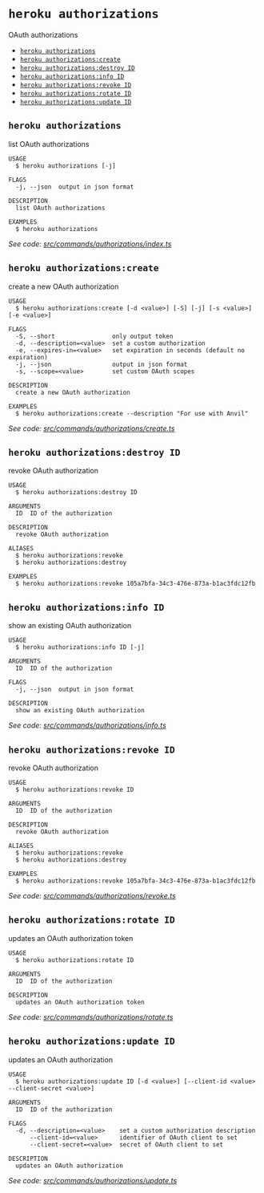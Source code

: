 `heroku authorizations`
=======================

OAuth authorizations

* [`heroku authorizations`](#heroku-authorizations)
* [`heroku authorizations:create`](#heroku-authorizationscreate)
* [`heroku authorizations:destroy ID`](#heroku-authorizationsdestroy-id)
* [`heroku authorizations:info ID`](#heroku-authorizationsinfo-id)
* [`heroku authorizations:revoke ID`](#heroku-authorizationsrevoke-id)
* [`heroku authorizations:rotate ID`](#heroku-authorizationsrotate-id)
* [`heroku authorizations:update ID`](#heroku-authorizationsupdate-id)

## `heroku authorizations`

list OAuth authorizations

```
USAGE
  $ heroku authorizations [-j]

FLAGS
  -j, --json  output in json format

DESCRIPTION
  list OAuth authorizations

EXAMPLES
  $ heroku authorizations
```

_See code: [src/commands/authorizations/index.ts](https://github.com/heroku/cli/blob/v10.1.0-beta.2/packages/cli/src/commands/authorizations/index.ts)_

## `heroku authorizations:create`

create a new OAuth authorization

```
USAGE
  $ heroku authorizations:create [-d <value>] [-S] [-j] [-s <value>] [-e <value>]

FLAGS
  -S, --short                only output token
  -d, --description=<value>  set a custom authorization
  -e, --expires-in=<value>   set expiration in seconds (default no expiration)
  -j, --json                 output in json format
  -s, --scope=<value>        set custom OAuth scopes

DESCRIPTION
  create a new OAuth authorization

EXAMPLES
  $ heroku authorizations:create --description "For use with Anvil"
```

_See code: [src/commands/authorizations/create.ts](https://github.com/heroku/cli/blob/v10.1.0-beta.2/packages/cli/src/commands/authorizations/create.ts)_

## `heroku authorizations:destroy ID`

revoke OAuth authorization

```
USAGE
  $ heroku authorizations:destroy ID

ARGUMENTS
  ID  ID of the authorization

DESCRIPTION
  revoke OAuth authorization

ALIASES
  $ heroku authorizations:revoke
  $ heroku authorizations:destroy

EXAMPLES
  $ heroku authorizations:revoke 105a7bfa-34c3-476e-873a-b1ac3fdc12fb
```

## `heroku authorizations:info ID`

show an existing OAuth authorization

```
USAGE
  $ heroku authorizations:info ID [-j]

ARGUMENTS
  ID  ID of the authorization

FLAGS
  -j, --json  output in json format

DESCRIPTION
  show an existing OAuth authorization
```

_See code: [src/commands/authorizations/info.ts](https://github.com/heroku/cli/blob/v10.1.0-beta.2/packages/cli/src/commands/authorizations/info.ts)_

## `heroku authorizations:revoke ID`

revoke OAuth authorization

```
USAGE
  $ heroku authorizations:revoke ID

ARGUMENTS
  ID  ID of the authorization

DESCRIPTION
  revoke OAuth authorization

ALIASES
  $ heroku authorizations:revoke
  $ heroku authorizations:destroy

EXAMPLES
  $ heroku authorizations:revoke 105a7bfa-34c3-476e-873a-b1ac3fdc12fb
```

_See code: [src/commands/authorizations/revoke.ts](https://github.com/heroku/cli/blob/v10.1.0-beta.2/packages/cli/src/commands/authorizations/revoke.ts)_

## `heroku authorizations:rotate ID`

updates an OAuth authorization token

```
USAGE
  $ heroku authorizations:rotate ID

ARGUMENTS
  ID  ID of the authorization

DESCRIPTION
  updates an OAuth authorization token
```

_See code: [src/commands/authorizations/rotate.ts](https://github.com/heroku/cli/blob/v10.1.0-beta.2/packages/cli/src/commands/authorizations/rotate.ts)_

## `heroku authorizations:update ID`

updates an OAuth authorization

```
USAGE
  $ heroku authorizations:update ID [-d <value>] [--client-id <value> --client-secret <value>]

ARGUMENTS
  ID  ID of the authorization

FLAGS
  -d, --description=<value>    set a custom authorization description
      --client-id=<value>      identifier of OAuth client to set
      --client-secret=<value>  secret of OAuth client to set

DESCRIPTION
  updates an OAuth authorization
```

_See code: [src/commands/authorizations/update.ts](https://github.com/heroku/cli/blob/v10.1.0-beta.2/packages/cli/src/commands/authorizations/update.ts)_
